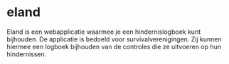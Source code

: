 # eland
Eland is een webapplicatie waarmee je een hindernislogboek kunt bijhouden. De applicatie is bedoeld voor survivalverenigingen. Zij kunnen hiermee een logboek bijhouden van de controles die ze uitvoeren op hun hindernissen.
